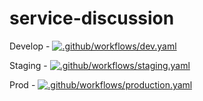 # service-discussion

Develop - [![.github/workflows/dev.yaml](https://github.com/Samudai/service-discussion/actions/workflows/dev.yaml/badge.svg?branch=develop)](https://github.com/Samudai/service-discussion/actions/workflows/dev.yaml)

Staging - [![.github/workflows/staging.yaml](https://github.com/Samudai/service-discussion/actions/workflows/staging.yaml/badge.svg?branch=staging)](https://github.com/Samudai/service-discussion/actions/workflows/staging.yaml)

Prod - [![.github/workflows/production.yaml](https://github.com/Samudai/service-discussion/actions/workflows/production.yaml/badge.svg)](https://github.com/Samudai/service-discussion/actions/workflows/production.yaml)
